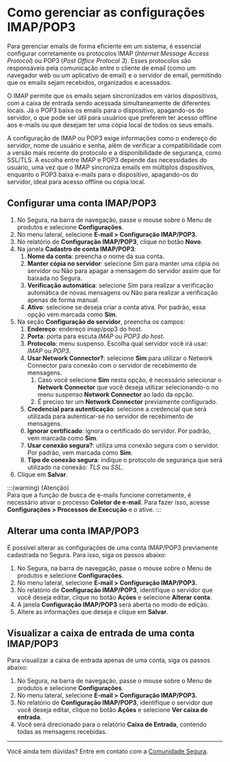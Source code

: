 # Como gerenciar as configurações IMAP/POP3

Para gerenciar emails de forma eficiente em um sistema, é essencial configurar corretamente os protocolos IMAP (*Internet Message Access Protocol*) ou POP3 (*Post Office Protocol 3*). Esses protocolos são responsáveis pela comunicação entre o cliente de email (como um navegador web ou um aplicativo de email) e o servidor de email, permitindo que os emails sejam recebidos, organizados e acessados.

O IMAP permite que os emails sejam sincronizados em vários dispositivos, com a caixa de entrada sendo acessada simultaneamente de diferentes locais. Já o POP3 baixa os emails para o dispositivo, apagando-os do servidor, o que pode ser útil para usuários que preferem ter acesso offline aos e-mails ou que desejam ter uma cópia local de todos os seus emails.

A configuração de IMAP ou POP3 exige informações como o endereço do servidor, nome de usuário e senha, além de verificar a compatibilidade com a versão mais recente do protocolo e a disponibilidade de segurança, como SSL/TLS. A escolha entre IMAP e POP3 depende das necessidades do usuário, uma vez que o IMAP sincroniza emails em múltiplos dispositivos, enquanto o POP3 baixa e-mails para o dispositivo, apagando-os do servidor, ideal para acesso offline ou cópia local.

## Configurar uma conta IMAP/POP3
1. No Segura, na barra de navegação, passe o mouse sobre o Menu de produtos e selecione **Configurações**.
2. No menu lateral, selecione **E-mail > Configuração IMAP/POP3.**
3. No relatório de **Configuração IMAP/POP3**, clique no botão **Novo**.
4. Na janela **Cadastro de conta IMAP/POP3**:  
   1. **Nome da conta**: preencha o nome da sua conta.  
   2. **Manter cópia no servidor**: selecione Sim para manter uma cópia no servidor ou Não para apagar a mensagem do servidor assim que for baixada no Segura.  
   3. **Verificação automática**: selecione Sim para realizar a verificação automática de novas mensagens ou Não para realizar a verificação apenas de forma manual.  
   4. **Ativo**: selecione se deseja criar a conta ativa. Por padrão, essa opção vem marcada como **Sim**.  
5. Na seção **Configuração do servidor**, preencha os campos:  
   1. **Endereço**: endereço imap/pop3 do host.  
   2. **Porta**: porta para escuta *IMAP* ou *POP3 do host*.  
   3. **Protocolo**: menu suspenso. Escolha qual servidor você irá usar: *IMAP* ou *POP3*.  
   4. **Usar Network Connector?**: selecione **Sim** para utilizar o Network Connector para conexão com o servidor de recebimento de mensagens.  
      1. Caso você selecione **Sim** nesta opção, é necessário selecionar o **Network Connector** que você deseja utilizar selecionando-o no menu suspenso **Network Connector** ao lado da opção.  
      2. É preciso ter um **Network Connector** previamente configurado.  
   5. **Credencial para autenticação**: selecione a credencial que será utilizada para autenticar-se no servidor de recebimento de mensagens.  
   6. **Ignorar certificado**: ignora o certificado do servidor. Por padrão, vem marcada como **Sim**.  
   7. **Usar conexão segura?**: utiliza uma conexão segura com o servidor. Por padrão, vem marcada como **Sim**.  
   8. **Tipo de conexão segura**: indique o protocolo de segurança que será utilizado na conexão: *TLS* ou *SSL*.  
6. Clique em **Salvar**.  
     
:::(warning) (Atenção)  
Para que a função de busca de e-mails funcione corretamente, é necessário ativar o processo **Coletor de e-mail**. Para fazer isso, acesse **Configurações \> Processos de Execução** e o ative.
:::

## Alterar uma conta IMAP/POP3

É possível alterar as configurações de uma conta IMAP/POP3 previamente cadastrada no Segura. Para isso, siga os passos abaixo:

1. No Segura, na barra de navegação, passe o mouse sobre o Menu de produtos e selecione **Configurações**.
2. No menu lateral, selecione **E-mail > Configuração IMAP/POP3.**
3. No relatório de **Configuração IMAP/POP3**, identifique o servidor que você deseja editar, clique no botão **Ações** e selecione **Alterar conta**.
4. A janela **Configuração IMAP/POP3** será aberta no modo de edição.  
5. Altere as informações que deseja e clique em **Salvar**.

## Visualizar a caixa de entrada de uma conta IMAP/POP3

Para visualizar a caixa de entrada apenas de uma conta, siga os passos abaixo:

1. No Segura, na barra de navegação, passe o mouse sobre o Menu de produtos e selecione **Configurações**.
2. No menu lateral, selecione **E-mail > Configuração IMAP/POP3.**
3. No relatório de **Configuração IMAP/POP3**, identifique o servidor que você deseja editar, clique no botão **Ações** e selecione **Ver caixa de entrada**.
4. Você será direcionado para o relatório **Caixa de Entrada**, contendo todas as mensagens recebidas.

***

Você ainda tem dúvidas? Entre em contato com a [Comunidade Segura](https://community.Segura.io/).